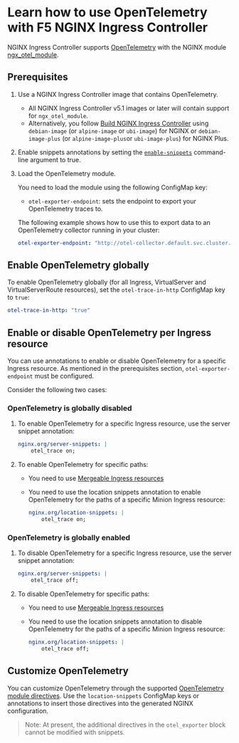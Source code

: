 # Learn how to use OpenTelemetry with F5 NGINX Ingress Controller

NGINX Ingress Controller supports [OpenTelemetry](https://opentelemetry.io/) with the NGINX module [ngx_otel_module](https://nginx.org/en/docs/ngx_otel_module.html).

## Prerequisites

1. Use a NGINX Ingress Controller image that contains OpenTelemetry.

    - All NGINX Ingress Controller v5.1 images or later will contain support for `ngx_otel_module`.
    - Alternatively, you follow [Build NGINX Ingress Controller](https://docs.nginx.com/nginx-ingress-controller/installation/build-nginx-ingress-controller/) using `debian-image` (or `alpine-image` or `ubi-image`) for NGINX or `debian-image-plus` (or `alpine-image-plus`or `ubi-image-plus`) for NGINX Plus.

1. Enable snippets annotations by setting the [`enable-snippets`](https://docs.nginx.com/nginx-ingress-controller/configuration/global-configuration/command-line-arguments/#-enable-snippets) command-line argument to true.

1. Load the OpenTelemetry module.

    You need to load the module using the following ConfigMap key:

    - `otel-exporter-endpoint`: sets the endpoint to export your OpenTelemetry traces to.

    The following example shows how to use this to export data to an OpenTelemetry collector running in your cluster:

    ```yaml
    otel-exporter-endpoint: "http://otel-collector.default.svc.cluster.local:4317"
    ```

## Enable OpenTelemetry globally

To enable OpenTelemetry globally (for all Ingress, VirtualServer and VirtualServerRoute resources), set the `otel-trace-in-http` ConfigMap key to `true`:

```yaml
otel-trace-in-http: "true"
```

## Enable or disable OpenTelemetry per Ingress resource

You can use annotations to enable or disable OpenTelemetry for a specific Ingress resource. As mentioned in the prerequisites section, `otel-exporter-endpoint` must be configured.

Consider the following two cases:

### OpenTelemetry is globally disabled

1. To enable OpenTelemetry for a specific Ingress resource, use the server snippet annotation:

    ```yaml
    nginx.org/server-snippets: |
        otel_trace on;
    ```

1. To enable OpenTelemetry for specific paths:

    - You need to use [Mergeable Ingress resources](https://docs.nginx.com/nginx-ingress-controller/configuration/ingress-resources/cross-namespace-configuration)
    - You need to use the location snippets annotation to enable OpenTelemetry for the paths of a specific Minion Ingress resource:

        ```yaml
        nginx.org/location-snippets: |
            otel_trace on;
        ```

### OpenTelemetry is globally enabled

1. To disable OpenTelemetry for a specific Ingress resource, use the server snippet annotation:

    ```yaml
    nginx.org/server-snippets: |
        otel_trace off;
    ```

1. To disable OpenTelemetry for specific paths:

    - You need to use [Mergeable Ingress resources](https://docs.nginx.com/nginx-ingress-controller/configuration/ingress-resources/cross-namespace-configuration)
    - You need to use the location snippets annotation to disable OpenTelemetry for the paths of a specific Minion Ingress resource:

        ```yaml
        nginx.org/location-snippets: |
            otel_trace off;
        ```

## Customize OpenTelemetry

You can customize OpenTelemetry through the supported [OpenTelemetry module directives](https://nginx.org/en/docs/ngx_otel_module.html). Use the `location-snippets` ConfigMap keys or annotations to insert those directives into the generated NGINX configuration.

> Note: At present, the additional directives in the `otel_exporter` block cannot be modified with snippets.
